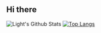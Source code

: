 ## Hi there 
![Light's Github Stats](https://github-readme-stats.vercel.app/api?username=Lightweeeee&show_icons=true&theme=onedark)
[![Top Langs](https://github-readme-stats.vercel.app/api/top-langs/?username=Lightweeeee&layout=compact&theme=onedark)](https://github.com/anuraghazra/github-readme-stats)
<!--
**Lightweeeee/Lightweeeee** is a ✨ _special_ ✨ repository because its `README.md` (this file) appears on your GitHub profile.

Here are some ideas to get you started:


- 🔭 I’m currently working on ...
- 🌱 I’m currently learning ...
- 👯 I’m looking to collaborate on ...
- 🤔 I’m looking for help with ...
- 💬 Ask me about ...
- 📫 How to reach me: ...
- 😄 Pronouns: ...
- ⚡ Fun fact: ...
-->
